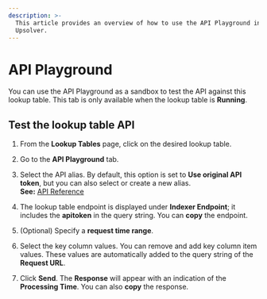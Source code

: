 ```yaml
---
description: >-
  This article provides an overview of how to use the API Playground in
  Upsolver.
---
```


# API Playground

You can use the API Playground as a sandbox to test the API against this lookup table. This tab is only available when the lookup table is **Running**.

## Test the lookup table API

1. From the **Lookup Tables** page, click on the desired lookup table.

2. Go to the **API Playground** tab.

3. Select the API alias. By default, this option is set to **Use original API token**, but you can also select or create a new alias.   
**See:** [API Reference](../../../guide-for-developers/upsolver-rest-api/)

4. The lookup table endpoint is displayed under **Indexer Endpoint**; it includes the **apitoken** in the query string. You can **copy** the endpoint.

5. \(Optional\) Specify a **request time range**.

6. Select the key column values. You can remove and add key column item values. These values are automatically added to the query string of the **Request URL**.

4. Click **Send**. The **Response** will appear with an indication of the **Processing Time**. You can also **copy** the response.

